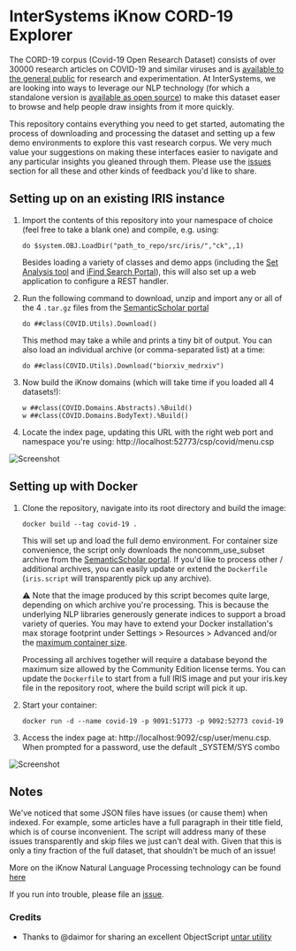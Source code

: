 # InterSystems iKnow CORD-19 Explorer

The CORD-19 corpus (Covid-19 Open Research Dataset) consists of over 30000 research articles on COVID-19 and similar viruses and is [available to the general public](https://pages.semanticscholar.org/coronavirus-research) for research and experimentation. At InterSystems, we are looking into ways to leverage our NLP technology (for which a standalone version is [available as open source](https://github.com/intersystems/iknow)) to make this dataset easer to browse and help people draw insights from it more quickly. 

This repository contains everything you need to get started, automating the process of downloading and processing the dataset and setting up a few demo environments to explore this vast research corpus. We very much value your suggestions on making these interfaces easier to navigate and any particular insights you gleaned through them. Please use the [issues](https://github.com/bdeboe/isc-iknow-covid/issues) section for all these and other kinds of feedback you'd like to share.

## Setting up on an existing IRIS instance

1. Import the contents of this repository into your namespace of choice (feel free to take a blank one) and compile, e.g. using:

    ```
    do $system.OBJ.LoadDir("path_to_repo/src/iris/","ck",,1)
    ```
    Besides loading a variety of classes and demo apps (including the [Set Analysis tool](https://github.com/bdeboe/isc-iknow-setanalysis) and [iFind Search Portal](https://github.com/bdeboe/isc-iknow-ifindportal)), this will also set up a web application to configure a REST handler. 
	
2. Run the following command to download, unzip and import any or all of the 4 `.tar.gz` files from the [SemanticScholar portal](https://pages.semanticscholar.org/coronavirus-research)

    ```
    do ##class(COVID.Utils).Download()
    ```
    This method may take a while and prints a tiny bit of output. You can also load an individual archive (or comma-separated list) at a time:

    ```
    do ##class(COVID.Utils).Download("biorxiv_medrxiv")
    ```
  
3. Now build the iKnow domains (which will take time if you loaded all 4 datasets!):

    ```
    w ##class(COVID.Domains.Abstracts).%Build()
    w ##class(COVID.Domains.BodyText).%Build()
    ```

4. Locate the index page, updating this URL with the right web port and namespace you're using: http://localhost:52773/csp/covid/menu.csp
	
  ![Screenshot](https://github.com/bdeboe/isc-iknow-covid/blob/master/docs/img/screenshot-menu.jpg)
  
  
## Setting up with Docker

1. Clone the repository, navigate into its root directory and build the image:

    ```
    docker build --tag covid-19 .
    ```

    This will set up and load the full demo environment. For container size convenience, the script only downloads the noncomm_use_subset archive from the [SemanticScholar portal](https://pages.semanticscholar.org/coronavirus-research). If you'd like to process other / additional archives, you can easily update or extend the `Dockerfile` (`iris.script` will transparently pick up any archive).

    :warning: Note that the image produced by this script becomes quite large, depending on which archive you're processing. This is because the underlying NLP libraries generously generate indices to support a broad variety of queries. You may have to extend your Docker installation's max storage footprint under Settings > Resources > Advanced and/or the [maximum container size](https://docs.docker.com/engine/reference/commandline/dockerd/#options-per-storage-driver).

    Processing all archives together will require a database beyond the maximum size allowed by the Community Edition license terms. You can update the `Dockerfile` to start from a full IRIS image and put your iris.key file in the repository root, where the build script will pick it up.

2. Start your container:

    ```
    docker run -d --name covid-19 -p 9091:51773 -p 9092:52773 covid-19
    ```

3. Access the index page at: http://localhost:9092/csp/user/menu.csp. 
    When prompted for a password, use the default _SYSTEM/SYS combo
	
  ![Screenshot](https://github.com/bdeboe/isc-iknow-covid/blob/master/docs/img/screenshot-menu.jpg)


## Notes

We've noticed that some JSON files have issues (or cause them) when indexed. For example, some articles have a full paragraph in their title field, which is of course inconvenient. The script will address many of these issues transparently and skip files we just can't deal with. Given that this is only a tiny fraction of the full dataset, that shouldn't be much of an issue!

More on the iKnow Natural Language Processing technology can be found [here](https://github.com/intersystems/iknow/wiki)

If you run into trouble, please file an [issue](https://github.com/bdeboe/isc-iknow-covid/issues).

### Credits

- Thanks to @daimor for sharing an excellent ObjectScript [untar utility](https://github.com/daimor/isc-tar)